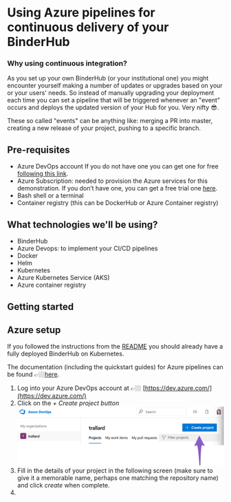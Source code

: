 # Using Azure pipelines for continuous delivery of your BinderHub

### Why using continuous integration?

As you set up your own BinderHub (or your institutional one) you might encounter yourself making a number of updates or upgrades based on your or your users' needs. So instead of manually upgrading your deployment each time you can set a pipeline that will be triggered whenever an "event" occurs and deploys the updated version of your Hub for you. Very nifty 😎.

These so called "events" can be anything like: merging a PR into master, creating a new release of your project, pushing to a specific branch. 

## Pre-requisites

- Azure DevOps account If you do not have one you can get one for free [following this link](https://azure.microsoft.com/en-gb/services/devops/pipelines//?wt.mc_id=binderhub-github-taallard).
- Azure Subscription: needed to provision the Azure services for this demonstration. If you don’t have one, you can get a free trial one [here](https://azure.microsoft.com/en-us/free//?wt.mc_id=binderhub-github-taallard).
- Bash shell or a terminal 
- Container registry (this can be DockerHub or Azure Container registry)


## What technologies we'll be using?
- BinderHub
- Azure Devops: to implement your CI/CD pipelines
- Docker
- Helm
- Kubernetes 
- Azure Kubernetes Service (AKS)
- Azure container registry

## Getting started 

## Azure setup
If you followed the instructions from the [README](./README.md) you should already have a fully deployed BinderHub on Kubernetes. 


The documentation (including the quickstart guides) for Azure pipelines can be found 👉🏼[here](https://docs.microsoft.com/en-gb/azure//?wt.mc_id=binderhub-github-taallard).

1. Log into your Azure DevOps account at 👉🏼 [https://dev.azure.com/](https://dev.azure.com/)
2. Click on the *+ Create project button* 
   ![create project](../assets/CI/azureDevops.png)
3. Fill in the details of your project in the following screen (make sure to give it a memorable name, perhaps one matching the repository name) and click *create* when complete. 
4.  